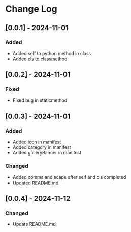 # Change Log

## [0.0.1] - 2024-11-01

### Added

- Added self to python method in class
- Added cls to classmethod

## [0.0.2] - 2024-11-01

### Fixed

- Fixed bug in staticmethod

## [0.0.3] - 2024-11-01

### Added

- Added icon in manifest
- Added category in manifest
- Added galleryBanner in manifest

### Changed

- Added comma and scape after self and cls completed
- Updated README.md

## [0.0.4] - 2024-11-12

### Changed

- Update README.md
